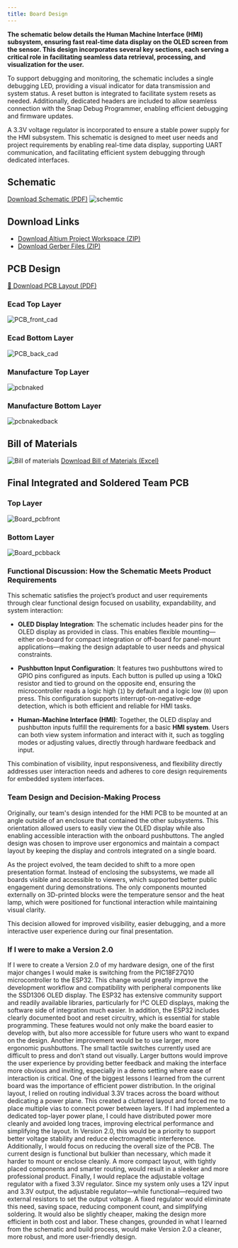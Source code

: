 ```yaml
---
title: Board Design
---
```

**The schematic below details the Human Machine Interface (HMI) subsystem, ensuring fast real-time data display on the OLED screen from the sensor. This design incorporates several key sections, each serving a critical role in facilitating seamless data retrieval, processing, and visualization for the user.**

To support debugging and monitoring, the schematic includes a single debugging LED, providing a visual indicator for data transmission and system status. A reset button is integrated to facilitate system resets as needed. Additionally, dedicated headers are included to allow seamless connection with the Snap Debug Programmer, enabling efficient debugging and firmware updates.

A 3.3V voltage regulator is incorporated to ensure a stable power supply for the HMI subsystem. This schematic is designed to meet user needs and project requirements by enabling real-time data display, supporting UART communication, and facilitating efficient system debugging through dedicated interfaces.
## **Schematic**
[Download Schematic (PDF)](https://github.com/JahmelG10/JahmelG10.github.io/blob/main/Schematic_pdf2.pdf?raw=true)
![schemtic](https://github.com/user-attachments/assets/90dacd5c-1415-4509-939a-937d88ec0c50)








## **Download Links** 

- [Download Altium Project Workspace (ZIP)](https://github.com/JahmelG10/JahmelG10.github.io/blob/main/Project_Workspace.zip?raw=true)
- [Download Gerber Files (ZIP)](https://github.com/JahmelG10/JahmelG10.github.io/blob/main/Gerber.zip?raw=true)


## **PCB Design** 
[📄 Download PCB Layout (PDF)](https://github.com/JahmelG10/JahmelG10.github.io/blob/main/Binder1.pdf?raw=true)

### **Ecad Top Layer**
![PCB_front_cad](https://github.com/user-attachments/assets/5dfe5873-92c8-4408-9b2f-29b3bf347c17)

### **Ecad Bottom Layer**
![PCB_back_cad](https://github.com/user-attachments/assets/b8a9b6af-1d1e-4c64-969b-119708c11da2)

### **Manufacture Top Layer**
![pcbnaked](https://github.com/user-attachments/assets/8e47b74b-3fcb-4d15-a99c-5b64cda9fdae)

### **Manufacture Bottom Layer**

![pcbnakedback](https://github.com/user-attachments/assets/f8df26bd-ba47-4b5c-ad32-f2e941c8630f)

## **Bill of Materials**

![Bill of materials](https://github.com/user-attachments/assets/086d2c85-5e1f-4a61-8779-47f1a1fbcb01)
[Download Bill of Materials (Excel)](https://github.com/JahmelG10/JahmelG10.github.io/blob/main/website%20bill%20of%20materials.xlsx?raw=true)

## **Final Integrated and Soldered Team PCB**
### **Top Layer**
![Board_pcbfront](https://github.com/user-attachments/assets/ab2c3441-4981-4e04-a65f-82ff80a9460c)
### **Bottom Layer**
![Board_pcbback](https://github.com/user-attachments/assets/8ffdd10d-bf2e-4d37-a18c-10bf7b0a03c1)



### Functional Discussion: How the Schematic Meets Product Requirements

This schematic satisfies the project’s product and user requirements through clear functional design focused on usability, expandability, and system interaction:

- **OLED Display Integration**: The schematic includes header pins for the OLED display as provided in class. This enables flexible mounting—either on-board for compact integration or off-board for panel-mount applications—making the design adaptable to user needs and physical constraints.

- **Pushbutton Input Configuration**: It features two pushbuttons wired to GPIO pins configured as inputs. Each button is pulled up using a 10kΩ resistor and tied to ground on the opposite end, ensuring the microcontroller reads a logic high (`1`) by default and a logic low (`0`) upon press. This configuration supports interrupt-on-negative-edge detection, which is both efficient and reliable for HMI tasks.

- **Human-Machine Interface (HMI)**: Together, the OLED display and pushbutton inputs fulfill the requirements for a basic **HMI system**. Users can both view system information and interact with it, such as toggling modes or adjusting values, directly through hardware feedback and input.

This combination of visibility, input responsiveness, and flexibility directly addresses user interaction needs and adheres to core design requirements for embedded system interfaces.

### **Team Design and Decision-Making Process**

Originally, our team's design intended for the HMI PCB to be mounted at an angle outside of an enclosure that contained the other subsystems. This orientation allowed users to easily view the OLED display while also enabling accessible interaction with the onboard pushbuttons. The angled design was chosen to improve user ergonomics and maintain a compact layout by keeping the display and controls integrated on a single board.

As the project evolved, the team decided to shift to a more open presentation format. Instead of enclosing the subsystems, we made all boards visible and accessible to viewers, which supported better public engagement during demonstrations. The only components mounted externally on 3D-printed blocks were the temperature sensor and the heat lamp, which were positioned for functional interaction while maintaining visual clarity.

This decision allowed for improved visibility, easier debugging, and a more interactive user experience during our final presentation.


### **If I were to make a Version 2.0** 

If I were to create a Version 2.0 of my hardware design, one of the first major changes I would make is switching from the PIC18F27Q10 microcontroller to the ESP32. This change would greatly improve the development workflow and compatibility with peripheral components like the SSD1306 OLED display. The ESP32 has extensive community support and readily available libraries, particularly for I²C OLED displays, making the software side of integration much easier. In addition, the ESP32 includes clearly documented boot and reset circuitry, which is essential for stable programming. These features would not only make the board easier to develop with, but also more accessible for future users who want to expand on the design.
Another improvement would be to use larger, more ergonomic pushbuttons. The small tactile switches currently used are difficult to press and don’t stand out visually. Larger buttons would improve the user experience by providing better feedback and making the interface more obvious and inviting, especially in a demo setting where ease of interaction is critical.
One of the biggest lessons I learned from the current board was the importance of efficient power distribution. In the original layout, I relied on routing individual 3.3V traces across the board without dedicating a power plane. This created a cluttered layout and forced me to place multiple vias to connect power between layers. If I had implemented a dedicated top-layer power plane, I could have distributed power more cleanly and avoided long traces, improving electrical performance and simplifying the layout. In Version 2.0, this would be a priority to support better voltage stability and reduce electromagnetic interference.
Additionally, I would focus on reducing the overall size of the PCB. The current design is functional but bulkier than necessary, which made it harder to mount or enclose cleanly. A more compact layout, with tightly placed components and smarter routing, would result in a sleeker and more professional product.
Finally, I would replace the adjustable voltage regulator with a fixed 3.3V regulator. Since my system only uses a 12V input and 3.3V output, the adjustable regulator—while functional—required two external resistors to set the output voltage. A fixed regulator would eliminate this need, saving space, reducing component count, and simplifying soldering. It would also be slightly cheaper, making the design more efficient in both cost and labor. These changes, grounded in what I learned from the schematic and build process, would make Version 2.0 a cleaner, more robust, and more user-friendly design.




























